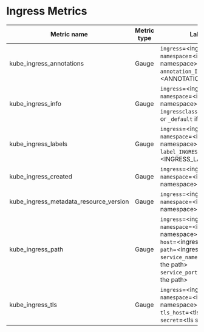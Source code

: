 # Ingress Metrics

| Metric name                            | Metric type | Labels/tags                                                                                                                                                                                                                                             | Status       |
| -------------------------------------- | ----------- | ------------------------------------------------------------------------------------------------------------------------------------------------------------------------------------------------------------------------------------------------------- | ------------ |
| kube_ingress_annotations               | Gauge       | `ingress`=&lt;ingress-name&gt; <br> `namespace`=&lt;ingress-namespace&gt; <br> `annotation_INGRESS_ANNOTATION`=&lt;ANNOTATION_LABEL&gt;                                                                                                                 | EXPERIMENTAL |
| kube_ingress_info                      | Gauge       | `ingress`=&lt;ingress-name&gt; <br> `namespace`=&lt;ingress-namespace&gt; <br> `ingressclass`=&lt;ingress-class&gt; or `_default` if not set                                                                                                            | STABLE       |
| kube_ingress_labels                    | Gauge       | `ingress`=&lt;ingress-name&gt; <br> `namespace`=&lt;ingress-namespace&gt; <br> `label_INGRESS_LABEL`=&lt;INGRESS_LABEL&gt;                                                                                                                              | STABLE       |
| kube_ingress_created                   | Gauge       | `ingress`=&lt;ingress-name&gt; <br> `namespace`=&lt;ingress-namespace&gt;                                                                                                                                                                               | STABLE       |
| kube_ingress_metadata_resource_version | Gauge       | `ingress`=&lt;ingress-name&gt; <br> `namespace`=&lt;ingress-namespace&gt;                                                                                                                                                                               | EXPERIMENTAL |
| kube_ingress_path                      | Gauge       | `ingress`=&lt;ingress-name&gt; <br> `namespace`=&lt;ingress-namespace&gt; <br> `host`=&lt;ingress-host&gt; <br> `path`=&lt;ingress-path&gt; <br> `service_name`=&lt;service name for the path&gt; <br> `service_port`=&lt;service port for the path&gt; | STABLE       |
| kube_ingress_tls                       | Gauge       | `ingress`=&lt;ingress-name&gt; <br> `namespace`=&lt;ingress-namespace&gt; <br> `tls_host`=&lt;tls hostname&gt; <br> `secret`=&lt;tls secret name&gt;                                                                                                    | STABLE       |
